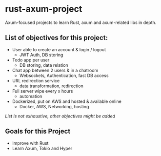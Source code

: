 # rust-axum-project

Axum-focused projects to learn Rust, axum and axum-related libs in depth.

## List of objectives for this project:
- User able to create an account & login / logout 
  - JWT Auth, DB storing  
- Todo app per user
  - DB storing, data relation
- Chat app between 2 users & in a chatroom
  - Websockets, Authentication, fast DB access
- URL redirection service
  - data transformation, redirection
- Full server wipe every x hours
  - automation
- Dockerized, put on AWS and hosted & available online
  - Docker, AWS, Networking, hosting

_List is not exhaustive, other objectives might be added_

## Goals for this Project
- Improve with Rust
- Learn Axum, Tokio and Hyper